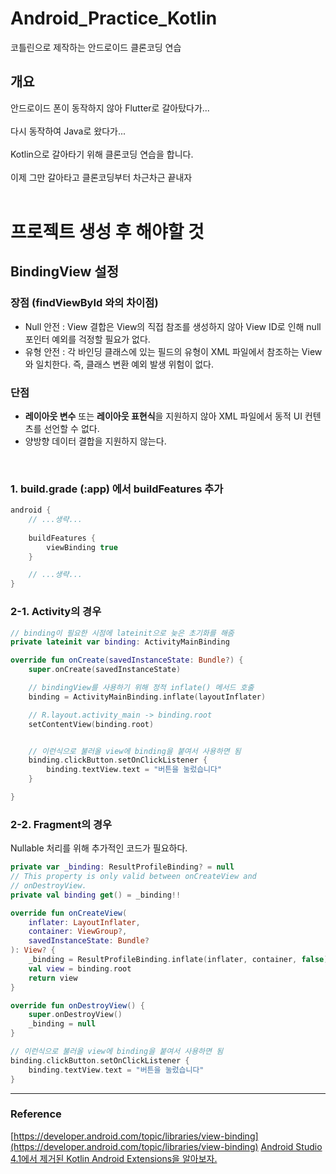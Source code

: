 # Android_Practice_Kotlin
코틀린으로 제작하는 안드로이드 클론코딩 연습

## 개요
안드로이드 폰이 동작하지 않아 Flutter로 갈아탔다가...  
<br>
다시 동작하여 Java로 왔다가...  
<br>
Kotlin으로 갈아타기 위해 클론코딩 연습을 합니다.  
<br>
이제 그만 갈아타고 클론코딩부터 차근차근 끝내자
<br><br>

# 프로젝트 생성 후 해야할 것
## BindingView 설정
### 장점 (findViewById 와의 차이점)
- Null 안전 : View 결합은 View의 직접 참조를 생성하지 않아 View ID로 인해 null 포인터 예외를 걱정할 필요가 없다.
- 유형 안전 : 각 바인딩 클래스에 있는 필드의 유형이 XML 파일에서 참조하는 View와 일치한다. 즉, 클래스 변환 예외 발생 위험이 없다.

### 단점
- **레이아웃 변수** 또는 **레이아웃 표현식**을 지원하지 않아 XML 파일에서 동적 UI 컨텐츠를 선언할 수 없다.
- 양방향 데이터 결합을 지원하지 않는다.

<br>

### 1. build.grade (:app) 에서 buildFeatures 추가
```gradle
android {
    // ...생략...
  
    buildFeatures {
        viewBinding true
    }

    // ...생략...
}
```

### 2-1. Activity의 경우
```kt
// binding이 필요한 시점에 lateinit으로 늦은 초기화를 해줌
private lateinit var binding: ActivityMainBinding

override fun onCreate(savedInstanceState: Bundle?) {
    super.onCreate(savedInstanceState)

    // bindingView를 사용하기 위해 정적 inflate() 메서드 호출
    binding = ActivityMainBinding.inflate(layoutInflater)

    // R.layout.activity_main -> binding.root
    setContentView(binding.root)


    // 이런식으로 불러올 view에 binding을 붙여서 사용하면 됨
    binding.clickButton.setOnClickListener {
        binding.textView.text = "버튼을 눌렀습니다"
    }

}
```

### 2-2. Fragment의 경우
Nullable 처리를 위해 추가적인 코드가 필요하다.
```kt
private var _binding: ResultProfileBinding? = null
// This property is only valid between onCreateView and
// onDestroyView.
private val binding get() = _binding!!

override fun onCreateView(
    inflater: LayoutInflater,
    container: ViewGroup?,
    savedInstanceState: Bundle?
): View? {
    _binding = ResultProfileBinding.inflate(inflater, container, false)
    val view = binding.root
    return view
}

override fun onDestroyView() {
    super.onDestroyView()
    _binding = null
}

// 이런식으로 불러올 view에 binding을 붙여서 사용하면 됨
binding.clickButton.setOnClickListener {
    binding.textView.text = "버튼을 눌렀습니다"
}
```




---

### Reference
[https://developer.android.com/topic/libraries/view-binding](https://developer.android.com/topic/libraries/view-binding)
[Android Studio 4.1에서 제거된 Kotlin Android Extensions을 알아보자.](https://thdev.tech/android/2020/10/07/Remove-kotlinx-synthetic/)
